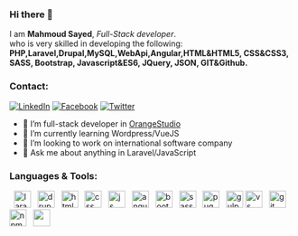 ### Hi there 👋

I am <strong>Mahmoud Sayed</strong>, <i>Full-Stack developer</i>. <br>
who is very skilled in developing the following:<br>
<strong>PHP,Laravel,Drupal,MySQL,WebApi,Angular,HTML&HTML5, CSS&CSS3, SASS, Bootstrap, Javascript&ES6, JQuery, JSON, 
GIT&Github.</strong>

 ### Contact:

 <a href="https://www.linkedin.com/in/mahmoud-sayed-862524147/" target="_blank"><img src="https://img.shields.io/badge/LinkedIn-%230077B5.svg?&style=flat-square&logo=linkedin&logoColor=white" alt="LinkedIn"></a>
  <a href="https://www.facebook.com/MahmoudSayedHassan96" target="_blank"><img src="https://img.shields.io/badge/Facebook-%231877F2.svg?&style=flat-square&logo=facebook&logoColor=white" alt="Facebook"></a>
   <a href="https://www.twitter.com/MahmoudSayed_96" target="_blank"><img src="https://img.shields.io/badge/twitter-%231FA1F1?style=flat&logo=twitter&logoColor=white" alt="Twitter"></a>


- 🔭 I’m full-stack developer in <a href="http://orangestudio.com/" target="_blank">OrangeStudio</a>
- 🌱 I’m currently learning Wordpress/VueJS
- 👯 I’m looking to work on international software company
- 💬 Ask me about anything in Laravel/JavaScript

### Languages & Tools:
&nbsp; <img src="https://upload.wikimedia.org/wikipedia/commons/thumb/9/9a/Laravel.svg/1200px-Laravel.svg.png" width="30px" height="30px" alt="laravel">
&nbsp; <img src="https://cdn.iconscout.com/icon/free/png-512/drupal-22-1175227.png" width="30px" height="30px" alt="drupal">
&nbsp; <img src="https://cdn1.iconfinder.com/data/icons/logotypes/32/badge-html-5-512.png" width="30px" height="30px" alt="html">
&nbsp; <img src="https://cdn.iconscout.com/icon/free/png-512/css-118-569410.png" width="30px" height="30px" alt="css">
&nbsp; <img src="https://www.freepnglogos.com/uploads/javascript-png/javascript-vector-logo-yellow-png-transparent-javascript-vector-12.png" width="30px" height="30px" alt="js">
&nbsp; <img src="https://upload.wikimedia.org/wikipedia/commons/thumb/c/cf/Angular_full_color_logo.svg/768px-Angular_full_color_logo.svg.png" width="30px" height="30px" alt="angular"> &nbsp; <img src="https://i.stack.imgur.com/dMXbE.png" width="30px" height="30px" alt="bootstrap">
&nbsp; <img src="https://cdn.worldvectorlogo.com/logos/sass-1.svg" width="30px" height="30px" alt="sass">
&nbsp; <img src="https://symbols.getvecta.com/stencil_92/60_pug.cf15eb50e7.png" width="30px" height="30px" alt="pug js">
&nbsp; <img src="https://cdn.iconscout.com/icon/free/png-256/gulp-226000.png" width="30px" height="30px" alt="gulp">
<img src="https://upload.wikimedia.org/wikipedia/commons/thumb/2/2d/Visual_Studio_Code_1.18_icon.svg/1028px-Visual_Studio_Code_1.18_icon.svg.png" width="30px" height="30px" alt="vs code"> &nbsp; <img src="https://upload.wikimedia.org/wikipedia/commons/thumb/3/3f/Git_icon.svg/1024px-Git_icon.svg.png" width="30px" height="30px" alt="git"> &nbsp; <img src="https://cdn.iconscout.com/icon/free/png-256/npm-3-1175132.png" width="30px" height="30px" alt="npm">
&nbsp; <img src="" width="30px" height="30px" alt="">
